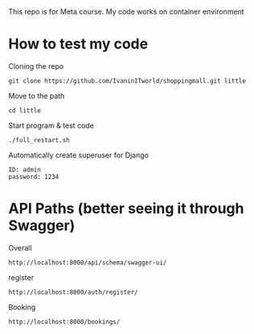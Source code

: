 This repo is for Meta course.
My code works on container environment

# How to test my code

Cloning the repo

```
git clone https://github.com/IvaninITworld/shoppingmall.git little
```

Move to the path

```
cd little
```

Start program & test code

```
./full_restart.sh
```

Automatically create superuser for Django

```
ID: admin
password: 1234
```

# API Paths (better seeing it through Swagger)

Overall

`http://localhost:8000/api/schema/swagger-ui/`

register

`http://localhost:8000/auth/register/`

Booking

`http://localhost:8000/bookings/`
